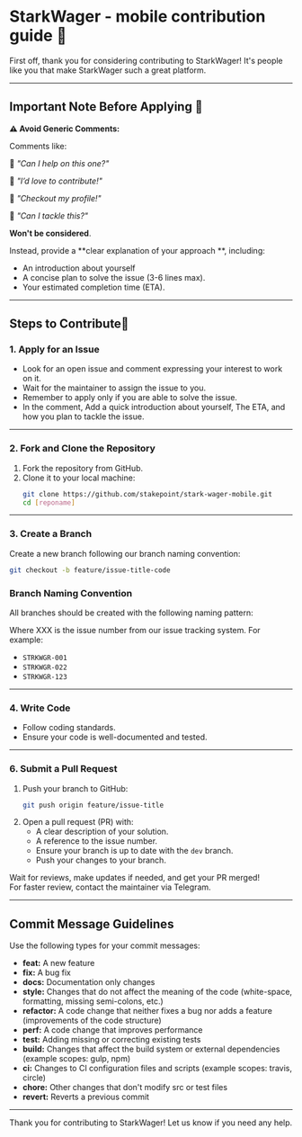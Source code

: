 # StarkWager - mobile contribution guide 🎲

First off, thank you for considering contributing to StarkWager! It's people like you that make StarkWager such a great platform.

---

## Important Note Before Applying 📝

**⚠️ Avoid Generic Comments:**

Comments like:

🚫 *"Can I help on this one?"*

🚫 *"I’d love to contribute!"*

🚫 *"Checkout my profile!"*

🚫 *"Can I tackle this?"*

**Won't be considered**.

Instead, provide a **clear explanation of your approach **, including:

- An introduction about yourself
- A concise plan to solve the issue (3-6 lines max).
- Your estimated completion time (ETA).


---
## Steps to Contribute🤝

### 1. Apply for an Issue
- Look for an open issue and comment expressing your interest to work on it.
- Wait for the maintainer to assign the issue to you.
- Remember to apply only if you are able to solve the issue.
- In the comment, Add a quick introduction about yourself, The ETA, and how you plan to tackle the issue.

---
### 2. Fork and Clone the Repository
1. Fork the repository from GitHub.
2. Clone it to your local machine:
   ```bash
   git clone https://github.com/stakepoint/stark-wager-mobile.git
   cd [reponame]
   ```
   
--- 

### 3. Create a Branch
Create a new branch following our branch naming convention:
```bash
git checkout -b feature/issue-title-code
```
### Branch Naming Convention

All branches should be created with the following naming pattern:

Where XXX is the issue number from our issue tracking system. For example:
- `STRKWGR-001`
- `STRKWGR-022`
- `STRKWGR-123`

---

### 4. Write Code
- Follow coding standards.
- Ensure your code is well-documented and tested.

---

### 6. Submit a Pull Request
1. Push your branch to GitHub:
   ```bash
   git push origin feature/issue-title
   ```
2. Open a pull request (PR) with:
    - A clear description of your solution.
    - A reference to the issue number.
    - Ensure your branch is up to date with the `dev` branch.
    - Push your changes to your branch.

Wait for reviews, make updates if needed, and get your PR merged!  
For faster review, contact the maintainer via Telegram.

--- 


## Commit Message Guidelines
Use the following types for your commit messages:

- **feat:** A new feature
- **fix:** A bug fix
- **docs:** Documentation only changes
- **style:** Changes that do not affect the meaning of the code (white-space, formatting, missing semi-colons, etc.)
- **refactor:** A code change that neither fixes a bug nor adds a feature (improvements of the code structure)
- **perf:** A code change that improves performance
- **test:** Adding missing or correcting existing tests
- **build:** Changes that affect the build system or external dependencies (example scopes: gulp, npm)
- **ci:** Changes to CI configuration files and scripts (example scopes: travis, circle)
- **chore:** Other changes that don't modify src or test files
- **revert:** Reverts a previous commit

---

Thank you for contributing to StarkWager! Let us know if you need any help.



